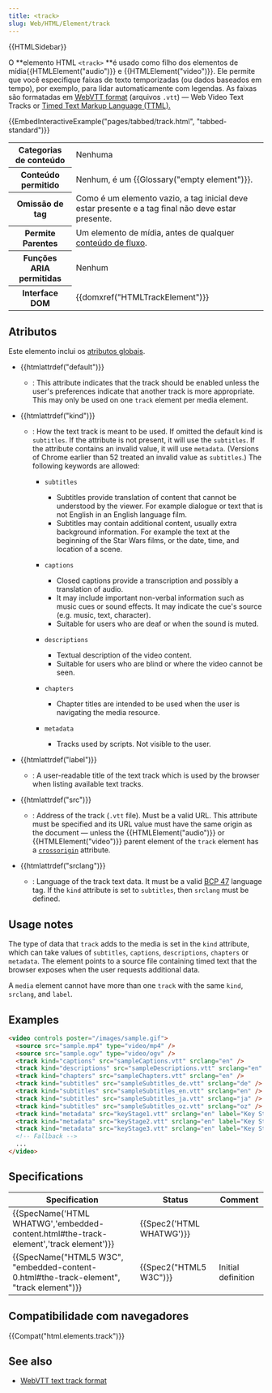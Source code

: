 ```yaml
---
title: <track>
slug: Web/HTML/Element/track
---
```


{{HTMLSidebar}}

O **elemento HTML `<track>` **é usado como filho dos elementos de mídia{{HTMLElement("audio")}} e {{HTMLElement("video")}}. Ele permite que você especifique faixas de texto temporizadas (ou dados baseados em tempo), por exemplo, para lidar automaticamente com legendas. As faixas são formatadas em [WebVTT format](/pt-BR/docs/Web/API/Web_Video_Text_Tracks_Format) (arquivos `.vtt`) — Web Video Text Tracks or [Timed Text Markup Language (TTML).](https://w3c.github.io/ttml2/index.html)

{{EmbedInteractiveExample("pages/tabbed/track.html", "tabbed-standard")}}

<table class="properties">
  <tbody>
    <tr>
      <th scope="row">Categorias de conteúdo</th>
      <td>Nenhuma</td>
    </tr>
    <tr>
      <th scope="row">Conteúdo permitido</th>
      <td>Nenhum, é um {{Glossary("empty element")}}.</td>
    </tr>
    <tr>
      <th scope="row">Omissão de tag</th>
      <td>
        Como é um elemento vazio, a tag inicial deve estar presente e a tag
        final não deve estar presente.
      </td>
    </tr>
    <tr>
      <th scope="row">Permite Parentes</th>
      <td>
        Um elemento de mídia, antes de qualquer
        <a href="/pt-BR/docs/HTML/Content_categories#Flow_content"
          >conteúdo de fluxo</a
        >.
      </td>
    </tr>
    <tr>
      <th scope="row">Funções ARIA permitidas</th>
      <td>Nenhum</td>
    </tr>
    <tr>
      <th scope="row">Interface DOM</th>
      <td>{{domxref("HTMLTrackElement")}}</td>
    </tr>
  </tbody>
</table>

## Atributos

Este elemento inclui os [atributos globais](/pt-BR/docs/HTML/Global_attributes).

- {{htmlattrdef("default")}}
  - : This attribute indicates that the track should be enabled unless the user's preferences indicate that another track is more appropriate. This may only be used on one `track` element per media element.
- {{htmlattrdef("kind")}}

  - : How the text track is meant to be used. If omitted the default kind is `subtitles`. If the attribute is not present, it will use the `subtitles`. If the attribute contains an invalid value, it will use `metadata`. (Versions of Chrome earlier than 52 treated an invalid value as `subtitles`.) The following keywords are allowed:

    - `subtitles`

      - Subtitles provide translation of content that cannot be understood by the viewer. For example dialogue or text that is not English in an English language film.
      - Subtitles may contain additional content, usually extra background information. For example the text at the beginning of the Star Wars films, or the date, time, and location of a scene.

    - `captions`

      - Closed captions provide a transcription and possibly a translation of audio.
      - It may include important non-verbal information such as music cues or sound effects. It may indicate the cue's source (e.g. music, text, character).
      - Suitable for users who are deaf or when the sound is muted.

    - `descriptions`

      - Textual description of the video content.
      - Suitable for users who are blind or where the video cannot be seen.

    - `chapters`

      - Chapter titles are intended to be used when the user is navigating the media resource.

    - `metadata`

      - Tracks used by scripts. Not visible to the user.

- {{htmlattrdef("label")}}
  - : A user-readable title of the text track which is used by the browser when listing available text tracks.
- {{htmlattrdef("src")}}
  - : Address of the track (`.vtt` file). Must be a valid URL. This attribute must be specified and its URL value must have the same origin as the document — unless the {{HTMLElement("audio")}} or {{HTMLElement("video")}} parent element of the `track` element has a [`crossorigin`](/pt-BR/docs/Web/HTML/CORS_settings_attributes) attribute.
- {{htmlattrdef("srclang")}}
  - : Language of the track text data. It must be a valid [BCP 47](https://r12a.github.io/app-subtags/) language tag. If the `kind` attribute is set to `subtitles`, then `srclang` must be defined.

## Usage notes

The type of data that `track` adds to the media is set in the `kind` attribute, which can take values of `subtitles`, `captions`, `descriptions`, `chapters` or `metadata`. The element points to a source file containing timed text that the browser exposes when the user requests additional data.

A `media` element cannot have more than one `track` with the same `kind`, `srclang`, and `label`.

## Examples

```html
<video controls poster="/images/sample.gif">
  <source src="sample.mp4" type="video/mp4" />
  <source src="sample.ogv" type="video/ogv" />
  <track kind="captions" src="sampleCaptions.vtt" srclang="en" />
  <track kind="descriptions" src="sampleDescriptions.vtt" srclang="en" />
  <track kind="chapters" src="sampleChapters.vtt" srclang="en" />
  <track kind="subtitles" src="sampleSubtitles_de.vtt" srclang="de" />
  <track kind="subtitles" src="sampleSubtitles_en.vtt" srclang="en" />
  <track kind="subtitles" src="sampleSubtitles_ja.vtt" srclang="ja" />
  <track kind="subtitles" src="sampleSubtitles_oz.vtt" srclang="oz" />
  <track kind="metadata" src="keyStage1.vtt" srclang="en" label="Key Stage 1" />
  <track kind="metadata" src="keyStage2.vtt" srclang="en" label="Key Stage 2" />
  <track kind="metadata" src="keyStage3.vtt" srclang="en" label="Key Stage 3" />
  <!-- Fallback -->
  ...
</video>
```

## Specifications

| Specification                                                                           | Status                   | Comment            |
| --------------------------------------------------------------------------------------- | ------------------------ | ------------------ |
| {{SpecName('HTML WHATWG','embedded-content.html#the-track-element','track element')}}   | {{Spec2('HTML WHATWG')}} |                    |
| {{SpecName("HTML5 W3C", "embedded-content-0.html#the-track-element", "track element")}} | {{Spec2("HTML5 W3C")}}   | Initial definition |

## Compatibilidade com navegadores

{{Compat("html.elements.track")}}

## See also

- [WebVTT text track format](/pt-BR/docs/HTML/WebVTT)
